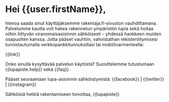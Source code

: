 # Hei {{user.firstName}},

hienoa saada sinut k&auml;ytt&auml;j&auml;ksemme rakentaja.fi-sivuston vauhdittamana. Palvelumme kautta voit hakea rakennetun ymp&auml;rist&ouml;n lupia sek&auml; hoitaa niihin liittyv&auml;n viranomaisasioinnin s&auml;hk&ouml;isesti - yhdess&auml; hankkeen muiden osapuolten kanssa. Jotta p&auml;&auml;set vauhtiin, vahvistathan rekister&ouml;itymisesi tunnistautumalla verkkopankkitunnuksillasi tai mobiilivarmenteella:

{{link}}

Onko sinulla kysytt&auml;v&auml;&auml; palvelun k&auml;yt&ouml;st&auml;? Suosittelemme tutustumaan {{lupapiste.help}} sek&auml; {{faq}}.

P&auml;&auml;set seuraamaan lupa-asioinnin s&auml;hk&ouml;istymist&auml;: {{facebook}} | {{twitter}} | {{instagram}}

S&auml;hk&ouml;isi&auml; hetki&auml; rakentamiseen toivottaa,
{{lupapiste}}
